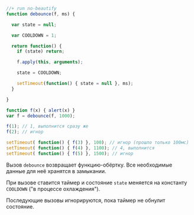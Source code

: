 

```js
//+ run no-beautify
function debounce(f, ms) {

  var state = null;

  var COOLDOWN = 1;

  return function() {
    if (state) return;

    f.apply(this, arguments);

    state = COOLDOWN;

    setTimeout(function() { state = null }, ms);
  }

}

function f(x) { alert(x) }
var f = debounce(f, 1000);

f(1); // 1, выполнится сразу же
f(2); // игнор

setTimeout( function() { f(3) }, 100); // игнор (прошло только 100мс)
setTimeout( function() { f(4) }, 1100); // 4, выполнится
setTimeout( function() { f(5) }, 1500); // игнор
```

Вызов `debounce` возвращает функцию-обёртку. Все необходимые данные для неё хранятся в замыкании.

При вызове ставится таймер и состояние `state` меняется на константу `COOLDOWN` ("в процессе охлаждения").

Последующие вызовы игнорируются, пока таймер не обнулит состояние.